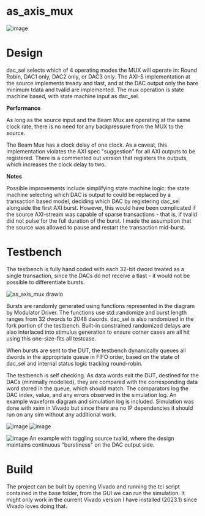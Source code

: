 # as_axis_mux

![image](https://github.com/forrestblee/as_axis_mux/assets/3317623/29d76971-0b5f-4df3-9ca3-05a6107a9bbb)


# Design
dac_sel selects which of 4 operating modes the MUX will operate in: Round Robin, DAC1 only, DAC2 only, or DAC3 only. The AXI-S implementation at the source implements tready and tlast, and at the DAC output only the bare minimum tdata and tvalid are implemented. 
The mux operation is state machine based, with state machine input as dac_sel. 

**Performance**

As long as the source input and the Beam Mux are operating at the same clock rate, there is no need for any backpressure from the MUX to the source. 

The Beam Mux has a clock delay of one clock. As a caveat, this implementation violates the AXI spec "suggestion" for all AXI outputs to be registered. There is a commented out version that registers the outputs, which increases the clock delay to two.

**Notes**

Possible improvements include simplifying state machine logic: the state machine selecting which DAC is output to could be replaced by a transaction based model, deciding which DAC by registering dac_sel alongside the first AXI burst. However, this would have been complicated if the source AXI-stream was capable of sparse transactions - that is, if tvalid did not pulse for the full duration of the burst. I made the assumption that the source was allowed to pause and restart the transaction mid-burst.

# Testbench
The testbench is fully hand coded with each 32-bit dword treated as a single transaction, since the DACs do not receive a tlast - it would not be possible to differentiate bursts.

![as_axis_mux drawio](https://github.com/forrestblee/as_axis_mux/assets/3317623/3163ec47-a671-48a3-ab3d-39a76b4fe365)

Bursts are randomly generated using functions represented in the diagram by Modulator Driver. The functions use std::randomize and burst length ranges from 32 dwords to 2048 dwords. dac_sel is also randomized in the fork portion of the testbench. Built-in constrained randomized delays are also interlaced into stimulus generation to ensure corner cases are all hit using this one-size-fits all testcase. 

When bursts are sent to the DUT, the testbench dynamically queues all dwords in the appropriate queue in FIFO order, based on the state of dac_sel and internal status logic tracking round-robin. 

The testbench is self checking. As data words exit the DUT, destined for the DACs (minimally modelled), they are compared with the corresponding data word stored in the queue, which should match. The comparators log the DAC index, value, and any errors observed in the simulation log. An example waveform diagram and simulation log is included. Simulation was done with xsim in Vivado but since there are no IP dependencies it should run on any sim without any additional work.  

![image](https://github.com/forrestblee/as_axis_mux/assets/3317623/a1c07a98-7d50-4be2-921c-20fcb2f15f5f)
![image](https://github.com/forrestblee/as_axis_mux/assets/3317623/75c72996-0fa4-4e7c-8929-0e6bafd99be8)

![image](https://github.com/forrestblee/as_axis_mux/assets/3317623/dc4dff19-f904-45c2-9e29-ca372600677b)
An example with toggling source tvalid, where the design maintains continuous "burstiness" on the DAC output side. 

# Build
The project can be built by opening Vivado and running the tcl script contained in the base folder, from the GUI we can run the simulation. It might only work in the current Vivado version I have installed (2023.1) since Vivado loves doing that.  
